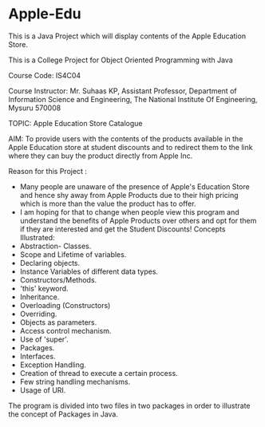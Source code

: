 # Apple-Edu
This is a Java Project which will display contents of the Apple Education Store.

This is a College Project for Object Oriented Programming with Java

Course Code: IS4C04 

Course Instructor: Mr. Suhaas KP, Assistant Professor, Department of Information Science and Engineering, The National Institute Of Engineering, Mysuru 570008

TOPIC: Apple Education Store Catalogue

AIM: To provide users with the contents of the products available in the Apple Education store at student discounts and to redirect them to the link where they          can buy the product directly from Apple Inc.

Reason for this Project : 
 * Many people are unaware of the presence of Apple's Education Store and hence shy away from Apple Products due to their high pricing which is more than the value    the product has to offer.
 * I am hoping for that to change when people view this program and understand the benefits of Apple Products over others and opt for them if they are interested      and get the Student Discounts!
Concepts Illustrated:
 * Abstraction- Classes. 	  
 * Scope and Lifetime of variables.	 
 * Declaring objects.  	
 * Instance Variables of different data types.	  
 * Constructors/Methods. 	
 * 'this' keyword.  		
 * Inheritance. 		 
 * Overloading (Constructors) 	
 * Overriding.  				
 * Objects as parameters.     
 * Access control mechanism. 		
 * Use of 'super'.				 
 * Packages.  				
 * Interfaces.			
 * Exception Handling. 				
 * Creation of thread to execute a certain process.  
 * Few string handling mechanisms.
 * Usage of URI.

The program is divided into two files in two packages in order to illustrate the concept of Packages in Java.
